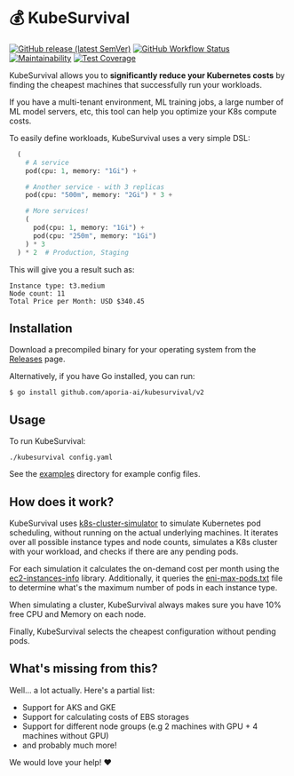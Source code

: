 # 💰 KubeSurvival
[![GitHub release (latest SemVer)](https://img.shields.io/github/v/release/aporia-ai/kubesurvival?sort=semver&style=flat)](https://github.com/aporia-ai/kubesurvival/releases/latest)
[![GitHub Workflow Status](https://img.shields.io/github/workflow/status/aporia-ai/kubesurvival/Test?label=build%20%26%20tests&style=flat)](https://github.com/aporia-ai/kubesurvival/actions?workflow=test)
[![Maintainability](https://api.codeclimate.com/v1/badges/e301f215e966335dc6bd/maintainability)](https://codeclimate.com/github/aporia-ai/kubesurvival/maintainability)
[![Test Coverage](https://api.codeclimate.com/v1/badges/e301f215e966335dc6bd/test_coverage)](https://codeclimate.com/github/aporia-ai/kubesurvival/test_coverage)

KubeSurvival allows you to **significantly reduce your Kubernetes costs** by finding the cheapest machines that successfully run your workloads.

If you have a multi-tenant environment, ML training jobs, a large number of ML model servers, etc, this tool can help you optimize your K8s compute costs.

To easily define workloads, KubeSurvival uses a very simple DSL:

```python
  (
    # A service
    pod(cpu: 1, memory: "1Gi") + 

    # Another service - with 3 replicas
    pod(cpu: "500m", memory: "2Gi") * 3 +

    # More services!
    (
      pod(cpu: 1, memory: "1Gi") +
      pod(cpu: "250m", memory: "1Gi")
    ) * 3
  ) * 2  # Production, Staging
```

This will give you a result such as:

    Instance type: t3.medium
    Node count: 11
    Total Price per Month: USD $340.45

## Installation

Download a precompiled binary for your operating system from the [Releases](https://github.com/aporia-ai/kubesurvival/releases) page.

Alternatively, if you have Go installed, you can run:

```console
$ go install github.com/aporia-ai/kubesurvival/v2
```

## Usage

To run KubeSurvival:

    ./kubesurvival config.yaml

See the [examples](examples/) directory for example config files.

## How does it work?

KubeSurvival uses [k8s-cluster-simulator](https://github.com/pfnet-research/k8s-cluster-simulator) to simulate Kubernetes pod scheduling, without running on the actual underlying machines. It iterates over all possible instance types and node counts, simulates a K8s cluster with your workload, and checks if there are any pending pods. 

For each simulation it calculates the on-demand cost per month using the [ec2-instances-info](https://github.com/cristim/ec2-instances-info) library. Additionally, it queries the [eni-max-pods.txt](https://github.com/awslabs/amazon-eks-ami/blob/master/files/eni-max-pods.txt) file to determine what's the maximum number of pods in each instance type.

When simulating a cluster, KubeSurvival always makes sure you have 10% free CPU and Memory on each node.

Finally, KubeSurvival selects the cheapest configuration without pending pods.

## What's missing from this?

Well... a lot actually. Here's a partial list:

* Support for AKS and GKE
* Support for calculating costs of EBS storages
* Support for different node groups (e.g 2 machines with GPU + 4 machines without GPU)
* and probably much more!

We would love your help! ❤️
